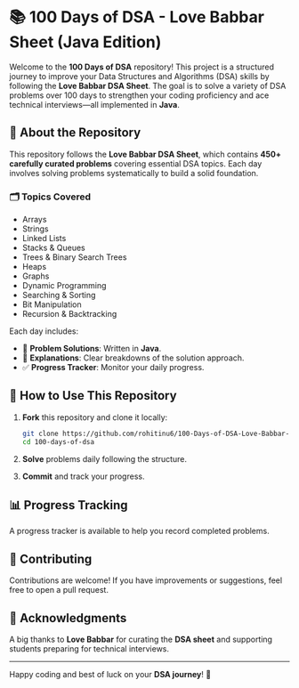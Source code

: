 # 📚 100 Days of DSA - Love Babbar Sheet (Java Edition)

Welcome to the **100 Days of DSA** repository! This project is a structured journey to improve your Data Structures and Algorithms (DSA) skills by following the **Love Babbar DSA Sheet**. The goal is to solve a variety of DSA problems over 100 days to strengthen your coding proficiency and ace technical interviews—all implemented in **Java**.

## 📌 About the Repository

This repository follows the **Love Babbar DSA Sheet**, which contains **450+ carefully curated problems** covering essential DSA topics. Each day involves solving problems systematically to build a solid foundation.

### 🗂️ Topics Covered

- Arrays  
- Strings  
- Linked Lists  
- Stacks & Queues  
- Trees & Binary Search Trees  
- Heaps  
- Graphs  
- Dynamic Programming  
- Searching & Sorting  
- Bit Manipulation  
- Recursion & Backtracking  

Each day includes:

- 📂 **Problem Solutions**: Written in **Java**.  
- 📖 **Explanations**: Clear breakdowns of the solution approach.  
- ✅ **Progress Tracker**: Monitor your daily progress.

## 🚀 How to Use This Repository

1. **Fork** this repository and clone it locally:
   
   ```bash
   git clone https://github.com/rohitinu6/100-Days-of-DSA-Love-Babbar-Sheet-Java-Edition.git
   cd 100-days-of-dsa
   ```

2. **Solve** problems daily following the structure.  
3. **Commit** and track your progress.

## 📊 Progress Tracking

A progress tracker is available to help you record completed problems.

## 🤝 Contributing

Contributions are welcome! If you have improvements or suggestions, feel free to open a pull request.

## 🌟 Acknowledgments

A big thanks to **Love Babbar** for curating the **DSA sheet** and supporting students preparing for technical interviews.

---

Happy coding and best of luck on your **DSA journey**! 🚀
